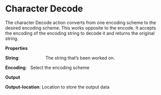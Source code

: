 # Character Decode

The character Decode action converts from one encoding scheme to the desired encoding scheme. This works opposite to the encode. It accepts the encoding of the encoding string to decode it and returns the original string.

 **Properties**
 

**String**:                     The string that’s been worked on.

**Encoding**:               Select the encoding scheme

 **Output**
 

**Output-location**: Location to store the output data